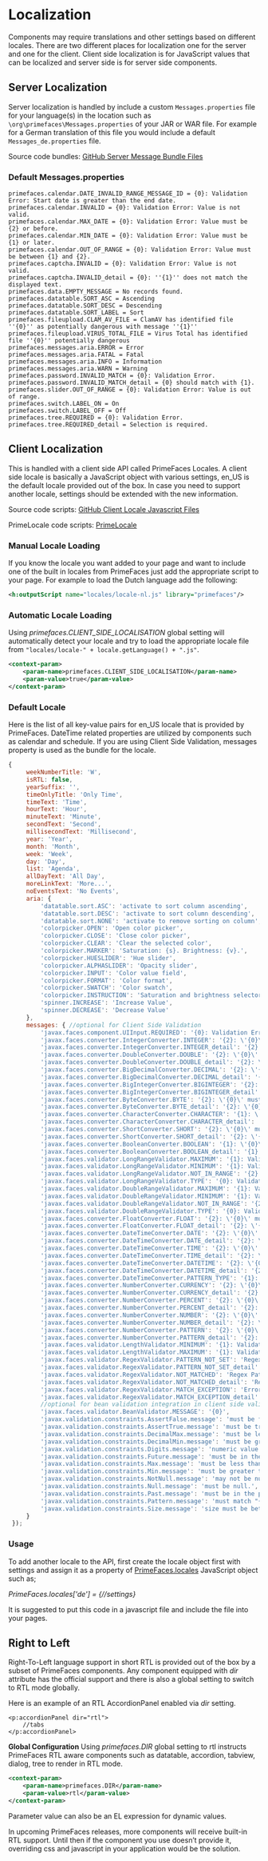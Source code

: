 # Localization

Components may require translations and other settings based on different locales. There are two
different places for localization one for the server and one for the client.  Client side localization
is for JavaScript values that can be localized and server side is for server side components.

## Server Localization
Server localization is handled by include a custom `Messages.properties` file for your language(s)
in the location such as `\org\primefaces\Messages.properties` of your JAR or WAR file.  For example for a German translation
of this file you would include a default `Messages_de.properties` file.

Source code bundles:  [GitHub Server Message Bundle Files](https://github.com/primefaces/primefaces/tree/master/primefaces/src/main/resources/org/primefaces)

### Default Messages.properties

```
primefaces.calendar.DATE_INVALID_RANGE_MESSAGE_ID = {0}: Validation Error: Start date is greater than the end date.
primefaces.calendar.INVALID = {0}: Validation Error: Value is not valid.
primefaces.calendar.MAX_DATE = {0}: Validation Error: Value must be {2} or before.
primefaces.calendar.MIN_DATE = {0}: Validation Error: Value must be {1} or later.
primefaces.calendar.OUT_OF_RANGE = {0}: Validation Error: Value must be between {1} and {2}.
primefaces.captcha.INVALID = {0}: Validation Error: Value is not valid.
primefaces.captcha.INVALID_detail = {0}: ''{1}'' does not match the displayed text.
primefaces.data.EMPTY_MESSAGE = No records found.
primefaces.datatable.SORT_ASC = Ascending
primefaces.datatable.SORT_DESC = Descending
primefaces.datatable.SORT_LABEL = Sort
primefaces.fileupload.CLAM_AV_FILE = ClamAV has identified file ''{0}'' as potentially dangerous with message ''{1}''
primefaces.fileupload.VIRUS_TOTAL_FILE = Virus Total has identified file ''{0}'' potentially dangerous
primefaces.messages.aria.ERROR = Error
primefaces.messages.aria.FATAL = Fatal
primefaces.messages.aria.INFO = Information
primefaces.messages.aria.WARN = Warning
primefaces.password.INVALID_MATCH = {0}: Validation Error.
primefaces.password.INVALID_MATCH_detail = {0} should match with {1}.
primefaces.slider.OUT_OF_RANGE = {0}: Validation Error: Value is out of range.
primefaces.switch.LABEL_ON = On
primefaces.switch.LABEL_OFF = Off
primefaces.tree.REQUIRED = {0}: Validation Error.
primefaces.tree.REQUIRED_detail = Selection is required.

```

## Client Localization
This is handled with a client side API called PrimeFaces Locales. A client side locale is basically 
a JavaScript object with various settings, en_US is the default locale provided out of the box. 
In case you need to support another locale, settings should be extended with the new information.

Source code scripts: [GitHub Client Locale Javascript Files](https://github.com/primefaces/primefaces/tree/master/primefaces/src/main/resources/META-INF/resources/primefaces/locales)

PrimeLocale code scripts: [PrimeLocale](https://github.com/primefaces/primelocale)

### Manual Locale Loading
If you know the locale you want added to your page and want to include one of the built in locales from PrimeFaces
just add the appropriate script to your page. For example to load the Dutch language add the following:

```xml
<h:outputScript name="locales/locale-nl.js" library="primefaces"/>
```

### Automatic Locale Loading
Using _primefaces.CLIENT_SIDE_LOCALISATION_ global setting will automatically detect your locale and try to load the 
appropriate locale file from `"locales/locale-" + locale.getLanguage() + ".js"`.

```xml
<context-param>
    <param-name>primefaces.CLIENT_SIDE_LOCALISATION</param-name>
    <param-value>true</param-value>
</context-param>
```

### Default Locale
Here is the list of all key-value pairs for en_US locale that is provided by PrimeFaces. DateTime
related properties are utilized by components such as calendar and schedule. If you are using Client
Side Validation, messages property is used as the bundle for the locale.

```js
{
     weekNumberTitle: 'W',
     isRTL: false,
     yearSuffix: '',
     timeOnlyTitle: 'Only Time',
     timeText: 'Time',
     hourText: 'Hour',
     minuteText: 'Minute',
     secondText: 'Second',
     millisecondText: 'Millisecond',
     year: 'Year',
     month: 'Month',
     week: 'Week',
     day: 'Day',
     list: 'Agenda',
     allDayText: 'All Day',
     moreLinkText: 'More...',
     noEventsText: 'No Events',
     aria: {
         'datatable.sort.ASC': 'activate to sort column ascending',
         'datatable.sort.DESC': 'activate to sort column descending',
         'datatable.sort.NONE': 'activate to remove sorting on column',
         'colorpicker.OPEN': 'Open color picker',
         'colorpicker.CLOSE': 'Close color picker',
         'colorpicker.CLEAR': 'Clear the selected color',
         'colorpicker.MARKER': 'Saturation: {s}. Brightness: {v}.',
         'colorpicker.HUESLIDER': 'Hue slider',
         'colorpicker.ALPHASLIDER': 'Opacity slider',
         'colorpicker.INPUT': 'Color value field',
         'colorpicker.FORMAT': 'Color format',
         'colorpicker.SWATCH': 'Color swatch',
         'colorpicker.INSTRUCTION': 'Saturation and brightness selector. Use up, down, left and right arrow keys to select.',
         'spinner.INCREASE': 'Increase Value',
         'spinner.DECREASE': 'Decrease Value'
     },
     messages: { //optional for Client Side Validation
         'javax.faces.component.UIInput.REQUIRED': '{0}: Validation Error: Value is required.',
         'javax.faces.converter.IntegerConverter.INTEGER': '{2}: \'{0}\' must be a number consisting of one or more digits.',
         'javax.faces.converter.IntegerConverter.INTEGER_detail': '{2}: \'{0}\' must be a number between -2147483648 and 2147483647. Example: {1}.',
         'javax.faces.converter.DoubleConverter.DOUBLE': '{2}: \'{0}\' must be a number consisting of one or more digits.',
         'javax.faces.converter.DoubleConverter.DOUBLE_detail': '{2}: \'{0}\' must be a number between 4.9E-324 and 1.7976931348623157E308. Example: {1}.',
         'javax.faces.converter.BigDecimalConverter.DECIMAL': '{2}: \'{0}\' must be a signed decimal number.',
         'javax.faces.converter.BigDecimalConverter.DECIMAL_detail': '{2}: \'{0}\' must be a signed decimal number consisting of zero or more digits, that may be followed by a decimal point and fraction. Example: {1}.',
         'javax.faces.converter.BigIntegerConverter.BIGINTEGER': '{2}: \'{0}\' must be a number consisting of one or more digits.',
         'javax.faces.converter.BigIntegerConverter.BIGINTEGER_detail': '{2}: \'{0}\' must be a number consisting of one or more digits. Example: {1}.',
         'javax.faces.converter.ByteConverter.BYTE': '{2}: \'{0}\' must be a number between 0 and 255.',
         'javax.faces.converter.ByteConverter.BYTE_detail': '{2}: \'{0}\' must be a number between 0 and 255. Example: {1}.',
         'javax.faces.converter.CharacterConverter.CHARACTER': '{1}: \'{0}\' must be a valid character.',
         'javax.faces.converter.CharacterConverter.CHARACTER_detail': '{1}: \'{0}\' must be a valid ASCII character.',
         'javax.faces.converter.ShortConverter.SHORT': '{2}: \'{0}\' must be a number consisting of one or more digits.',
         'javax.faces.converter.ShortConverter.SHORT_detail': '{2}: \'{0}\' must be a number between -32768 and 32767. Example: {1}.',
         'javax.faces.converter.BooleanConverter.BOOLEAN': '{1}: \'{0}\' must be \'true\' or \'false\'.',
         'javax.faces.converter.BooleanConverter.BOOLEAN_detail': '{1}: \'{0}\' must be \'true\' or \'false\'.  Any value other than \'true\' will evaluate to \'false\'.',
         'javax.faces.validator.LongRangeValidator.MAXIMUM': '{1}: Validation Error: Value is greater than allowable maximum of \'{0}\'.',
         'javax.faces.validator.LongRangeValidator.MINIMUM': '{1}: Validation Error: Value is less than allowable minimum of \'{0}\'.',
         'javax.faces.validator.LongRangeValidator.NOT_IN_RANGE': '{2}: Validation Error: Specified attribute is not between the expected values of {0} and {1}.',
         'javax.faces.validator.LongRangeValidator.TYPE': '{0}: Validation Error: Value is not of the correct type.',
         'javax.faces.validator.DoubleRangeValidator.MAXIMUM': '{1}: Validation Error: Value is greater than allowable maximum of \'{0}\'.',
         'javax.faces.validator.DoubleRangeValidator.MINIMUM': '{1}: Validation Error: Value is less than allowable minimum of \'{0}\'.',
         'javax.faces.validator.DoubleRangeValidator.NOT_IN_RANGE': '{2}: Validation Error: Specified attribute is not between the expected values of {0} and {1}.',
         'javax.faces.validator.DoubleRangeValidator.TYPE': '{0}: Validation Error: Value is not of the correct type.',
         'javax.faces.converter.FloatConverter.FLOAT': '{2}: \'{0}\' must be a number consisting of one or more digits.',
         'javax.faces.converter.FloatConverter.FLOAT_detail': '{2}: \'{0}\' must be a number between 1.4E-45 and 3.4028235E38  Example: {1}.',
         'javax.faces.converter.DateTimeConverter.DATE': '{2}: \'{0}\' could not be understood as a date.',
         'javax.faces.converter.DateTimeConverter.DATE_detail': '{2}: \'{0}\' could not be understood as a date. Example: {1}.',
         'javax.faces.converter.DateTimeConverter.TIME': '{2}: \'{0}\' could not be understood as a time.',
         'javax.faces.converter.DateTimeConverter.TIME_detail': '{2}: \'{0}\' could not be understood as a time. Example: {1}.',
         'javax.faces.converter.DateTimeConverter.DATETIME': '{2}: \'{0}\' could not be understood as a date and time.',
         'javax.faces.converter.DateTimeConverter.DATETIME_detail': '{2}: \'{0}\' could not be understood as a date and time. Example: {1}.',
         'javax.faces.converter.DateTimeConverter.PATTERN_TYPE': '{1}: A \'pattern\' or \'type\' attribute must be specified to convert the value \'{0}\'.',
         'javax.faces.converter.NumberConverter.CURRENCY': '{2}: \'{0}\' could not be understood as a currency value.',
         'javax.faces.converter.NumberConverter.CURRENCY_detail': '{2}: \'{0}\' could not be understood as a currency value. Example: {1}.',
         'javax.faces.converter.NumberConverter.PERCENT': '{2}: \'{0}\' could not be understood as a percentage.',
         'javax.faces.converter.NumberConverter.PERCENT_detail': '{2}: \'{0}\' could not be understood as a percentage. Example: {1}.',
         'javax.faces.converter.NumberConverter.NUMBER': '{2}: \'{0}\' could not be understood as a number.',
         'javax.faces.converter.NumberConverter.NUMBER_detail': '{2}: \'{0}\' could not be understood as a number. Example: {1}.',
         'javax.faces.converter.NumberConverter.PATTERN': '{2}: \'{0}\' could not be understood as a number pattern.',
         'javax.faces.converter.NumberConverter.PATTERN_detail': '{2}: \'{0}\' could not be understood as a number pattern. Example: {1}.',
         'javax.faces.validator.LengthValidator.MINIMUM': '{1}: Validation Error: Length is less than allowable minimum of \'{0}\'.',
         'javax.faces.validator.LengthValidator.MAXIMUM': '{1}: Validation Error: Length is greater than allowable maximum of \'{0}\'.',
         'javax.faces.validator.RegexValidator.PATTERN_NOT_SET': 'Regex pattern must be set.',
         'javax.faces.validator.RegexValidator.PATTERN_NOT_SET_detail': 'Regex pattern must be set to non-empty value.',
         'javax.faces.validator.RegexValidator.NOT_MATCHED': 'Regex Pattern not matched.',
         'javax.faces.validator.RegexValidator.NOT_MATCHED_detail': 'Regex pattern of \'{0}\' not matched.',
         'javax.faces.validator.RegexValidator.MATCH_EXCEPTION': 'Error in regular expression.',
         'javax.faces.validator.RegexValidator.MATCH_EXCEPTION_detail': 'Error in regular expression, \'{0}\'.',
         //optional for bean validation integration in client side validation
         'javax.faces.validator.BeanValidator.MESSAGE': '{0}',
         'javax.validation.constraints.AssertFalse.message': 'must be false.',
         'javax.validation.constraints.AssertTrue.message': 'must be true.',
         'javax.validation.constraints.DecimalMax.message': 'must be less than or equal to {0}.',
         'javax.validation.constraints.DecimalMin.message': 'must be greater than or equal to {0}.',
         'javax.validation.constraints.Digits.message': 'numeric value out of bounds (&lt;{0} digits&gt;.&lt;{1} digits&gt; expected).',
         'javax.validation.constraints.Future.message': 'must be in the future.',
         'javax.validation.constraints.Max.message': 'must be less than or equal to {0}.',
         'javax.validation.constraints.Min.message': 'must be greater than or equal to {0}.',
         'javax.validation.constraints.NotNull.message': 'may not be null.',
         'javax.validation.constraints.Null.message': 'must be null.',
         'javax.validation.constraints.Past.message': 'must be in the past.',
         'javax.validation.constraints.Pattern.message': 'must match "{0}".',
         'javax.validation.constraints.Size.message': 'size must be between {0} and {1}.'
     }
 });
```

### Usage

To add another locale to the API, first create the locale object first with settings and assign it as a
property of [PrimeFaces.locales](../jsdocs/modules/src_PrimeFaces.PrimeFaces.html#locales) JavaScript object such as;

_PrimeFaces.locales['de'] = {//settings}_

It is suggested to put this code in a javascript file and include the file into your pages.


## Right to Left

Right-To-Left language support in short RTL is provided out of the box by a subset of PrimeFaces
components. Any component equipped with _dir_ attribute has the official support and there is also a
global setting to switch to RTL mode globally.

Here is an example of an RTL AccordionPanel enabled via _dir_ setting.

```xhtml
<p:accordionPanel dir="rtl">
    //tabs
</p:accordionPanel>
```
**Global Configuration**
Using _primefaces.DIR_ global setting to rtl instructs PrimeFaces RTL aware components such as
datatable, accordion, tabview, dialog, tree to render in RTL mode.

```xml
<context-param>
    <param-name>primefaces.DIR</param-name>
    <param-value>rtl</param-value>
</context-param>
```
Parameter value can also be an EL expression for dynamic values.

In upcoming PrimeFaces releases, more components will receive built-in RTL support. Until then if
the component you use doesn’t provide it, overriding css and javascript in your application would be
the solution.

